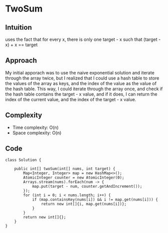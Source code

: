 # TwoSum

## Intuition
uses the fact that for every x, there is only one target - x such that (target - x) + x == target

## Approach
My initial apporach was to use the naive exponential solution and iterate through the array twice, but I realized that I could use a hash table to store the values of the array as keys, and the index of the value as the value of the hash table. This way, I could iterate through the array once, and check if the hash table contains the target - x value, and if it does, I can return the index of the current value, and the index of the target - x value.
## Complexity
- Time complexity: O(n)
- Space complexity: O(n)

## Code
>
    class Solution {

        public int[] twoSum(int[] nums, int target) {
            Map<Integer, Integer> map = new HashMap<>();
            AtomicInteger counter = new AtomicInteger(0);
            Arrays.stream(nums).forEach(num -> {
                map.put(target - num, counter.getAndIncrement());
            });
            for (int i = 0; i < nums.length; i++) {
                if (map.containsKey(nums[i]) && i != map.get(nums[i])) {
                    return new int[]{i, map.get(nums[i])};
                }
            }
            return new int[]{};
        }
    }
